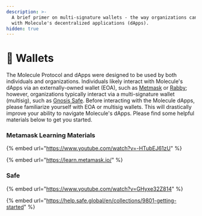 ```yaml
---
description: >-
  A brief primer on multi-signature wallets - the way organizations can interact
  with Molecule's decentralized applications (dApps).
hidden: true
---
```


# 🏦 Wallets

The Molecule Protocol and dApps were designed to be used by both individuals and organizations. Individuals likely interact with Molecule's dApps via an externally-owned wallet (EOA), such as [Metmask](https://metamask.io/) or [Rabby](https://rabby.io/); however, organizations typically interact via a multi-signature wallet (multisig), such as [Gnosis Safe](https://safe.global/). Before interacting with the Molecule dApps, please familiarize yourself with EOA or multisig wallets. This will drastically improve your ability to navigate Molecule's dApps. Please find some helpful materials below to get you started.

### Metamask Learning Materials

{% embed url="https://www.youtube.com/watch?v=-HTubEJ61zU" %}

{% embed url="https://learn.metamask.io/" %}

### Safe

{% embed url="https://www.youtube.com/watch?v=GHyxe32Z814" %}

{% embed url="https://help.safe.global/en/collections/9801-getting-started" %}
